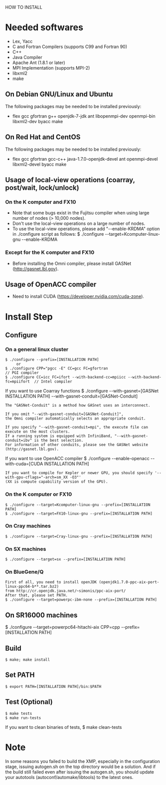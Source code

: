 HOW TO INSTALL

# Needed softwares
 * Lex, Yacc
 * C and Fortran Compilers (supports C99 and Fortran 90)
 * C++
 * Java Compiler
 * Apache Ant (1.8.1 or later)
 * MPI Implementation (supports MPI-2)
 * libxml2
 * make

## On Debian GNU/Linux and Ubuntu
 The following packages may be needed to be installed previously:

 * flex gcc gfortran g++ openjdk-7-jdk ant libopenmpi-dev openmpi-bin libxml2-dev byacc make

## On Red Hat and CentOS
 The following packages may be needed to be installed previously:

 * flex gcc gfortran gcc-c++ java-1.7.0-openjdk-devel ant openmpi-devel libxml2-devel byacc make

## Usage of local-view operations (coarray, post/wait, lock/unlock)
### On the K computer and FX10
 * Note that some bugs exist in the Fujitsu compiler when using large number of nodes (> 10,000 nodes).
 * Don't use the local-view operations on a large number of nodes.
 * To use the local-view operations, please add "--enable-KRDMA" option in ./configure script as follows:
 $ ./configure --target=Kcomputer-linux-gnu --enable-KRDMA 

### Except for the K computer and FX10
 * Before installing the Omni compiler, please install GASNet (http://gasnet.lbl.gov).

## Usage of OpenACC compiler
 * Need to install CUDA (https://developer.nvidia.com/cuda-zone).

# Install Step
## Configure
### On a general linux cluster
    $ ./configure --prefix=[INSTALLATION PATH]
         or
    $ ./configure CPP="pgcc -E" CC=gcc FC=gfortran                                      // PGI compiler
    $ ./configure CC=icc FC=ifort --with-backend-cc=mpiicc --with-backend-fc=mpiifort  // Intel compiler

 If you want to use Coarray functions
    $ ./configure --with-gasnet=[GASNet INSTALLATION PATH] --with-gasnet-conduit=[GASNet-Conduit]

    The "GASNet-Conduit" is a method how GASnet uses an interconnect.

    If you omit "--with-gasnet-conduit=[GASNet-Conduit]",
    the Omni compiler automatically selects an appropriate conduit.

    If you specify "--with-gasnet-conduit=mpi", the execute file can execute on the most clusters.
    If a running system is equipped with InfiniBand, "--with-gasnet-conduit=ibv" is the best selection.
    For information of other conduits, please see the GASNet website (http://gasnet.lbl.gov).

 If you want to use OpenACC compiler
    $ ./configure --enable-openacc --with-cuda=[CUDA INSTALLATION PATH]
    
    If you want to compile for Kepler or newer GPU, you should specify '--with-gpu-cflags="-arch=sm_XX -O3"'
    (XX is compute capability version of the GPU).

### On the K computer or FX10
    $ ./configure --target=Kcomputer-linux-gnu --prefix=[INSTALLATION PATH]
    $ ./configure --target=FX10-linux-gnu --prefix=[INSTALLATION PATH]

### On Cray machines
    $ ./configure --target=Cray-linux-gnu --prefix=[INSTALLATION PATH]

### On SX machines
    $ ./configure --target=sx --prefix=[INSTALLATION PATH]

### On BlueGene/Q
    First of all, you need to install openJDK (openjdk1.7.0-ppc-aix-port-linux-ppc64-b**.tar.bz2)
    from http://cr.openjdk.java.net/~simonis/ppc-aix-port/
    After that, please set PATH.
    $ ./configure --target=powerpc-ibm-none --prefix=[INSTALLATION PATH]

## On SR16000 machines
   $ ./configure --target=powerpc64-hitachi-aix CPP=cpp --prefix=[INSTALLATION PATH]

## Build
    $ make; make install

## Set PATH
    $ export PATH=[INSTALLATION PATH]/bin:$PATH

## Test (Optional)
    $ make tests
    $ make run-tests

 If you want to clean binaries of tests,
    $ make clean-tests

# Note
 In some reasons you failed to build the XMP, especially in the configuration stage,
 issuing autogen.sh on the top directory would be a solution.
 And if the build still failed even after issuing the autogen.sh,
 you should update your autotools (autoconf/automake/libtools) to the latest ones.
